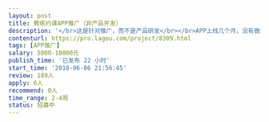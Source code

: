 ```yaml
---                
layout: post       
title: 教练约课APP推广（非产品开发）           
description: '</br>这是针对推广，而不是产品研发</br></br>APP上线几个月，没有做过任何形式的宣传推广，通过产品的自然传播，获得两千多教练试用，日活比40%，黏度极高。现在希望找到有推广经验的人，用很有限的资源去做些推广，尽快让教练数提升到万级别。</br></br>希望找到长期合作者，产品在持续优化，持续提供宣传点。而且用户群将会拓展到健身私教会员，未来有很多合作空间。</br>'     
contenturl: https://pro.lagou.com/project/8309.html      
tags: [APP推广]            
salary: 5000-10000元          
publish_time: '已发布 22 小时'         
start_time: '2018-06-06 21:56:45'           
review: 189人                   
apply: 6人                   
recommend: 0人                   
time_range: 2-4周              
status: 招募中                  
---                 
```

